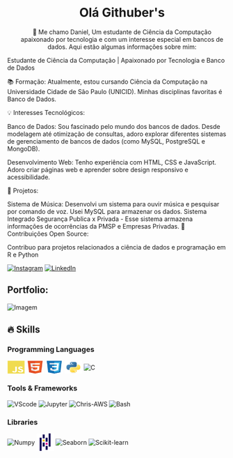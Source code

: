 <!--título-->
<div id="user-content-toc">
  <ul align="center">
    <summary><h1 style="display: inline-block">Olá Githuber's</h1></summary>
    👋 Me chamo Daniel, 
    Um estudante de Ciência da Computação apaixonado por tecnologia e com um interesse especial em bancos de dados.     
    Aqui estão algumas informações sobre mim:
</div>
Estudante de Ciência da Computação | Apaixonado por Tecnologia e Banco de Dados
<!-- Presentation -->
<p>

 📚 Formação:
 Atualmente, estou cursando Ciência da Computação na Universidade Cidade de São Paulo (UNICID). Minhas disciplinas favoritas é Banco de Dados.
 
💡 Interesses Tecnológicos:

Banco de Dados: Sou fascinado pelo mundo dos bancos de dados. Desde modelagem até otimização de consultas, adoro explorar diferentes sistemas de gerenciamento de bancos de dados (como MySQL, PostgreSQL e MongoDB).

Desenvolvimento Web: Tenho experiência com HTML, CSS e JavaScript. Adoro criar páginas web e aprender sobre design responsivo e acessibilidade.

🚀 Projetos:

Sistema de Música: Desenvolvi um sistema para ouvir música e pesquisar por comando de voz. Usei MySQL para armazenar os dados.
Sistema Integrado Segurança Publica x Privada - Esse sistema armazena informações de ocorrências da PMSP e Empresas Privadas.
🌟 Contribuições Open Source:

Contribuo para projetos relacionados a ciência de dados e programação em R e Python

<!-- Links -->
[![Instagram](https://img.shields.io/badge/Instagram-E4405F?style=for-the-badge&logo=instagram&logoColor=white)](https://www.instagram.com/danielsim9es/)
[![LinkedIn](https://img.shields.io/badge/LinkedIn-0077B5?style=for-the-badge&logo=linkedin&logoColor=white)](https://www.linkedin.com/in/daniel-simões-56313481/)


<!-- Portfolio -->
## Portfolio:

<!-- GIF -->
<p align="left">
  <img align="center" src="https://github.com/VariableBee/VariableBee/assets/77739311/4e9f41af-6b57-49a7-b15a-74322e96b4d7" alt="Imagem">
</p>

## 🔥 Skills
<!-- Skills: Programming Languages -->
  <div style="flex-basis: 48%;">
    <h3>Programming Languages</h3>
    <img align="center" alt="Js" height="30" width="40" src="https://raw.githubusercontent.com/devicons/devicon/master/icons/javascript/javascript-plain.svg">
    <img align="center" alt="HTML" height="30" width="40" src="https://raw.githubusercontent.com/devicons/devicon/master/icons/html5/html5-original.svg">
    <img align="center" alt="CSS" height="30" width="40" src="https://raw.githubusercontent.com/devicons/devicon/master/icons/css3/css3-original.svg">
    <img align="center" alt="Python" height="30" width="40" src="https://raw.githubusercontent.com/devicons/devicon/master/icons/python/python-original.svg">
    <img align="center" alt="C" height="30" width="40" src="https://cdn.jsdelivr.net/gh/devicons/devicon/icons/c/c-original.svg">
  </div>
  
  <!-- Skills: Tools & Frameworks -->
  <div style="flex-basis: 48%;">
    <h3>Tools & Frameworks</h3>
    <img align="center" alt="VScode" height="30" width="40" src="https://cdn.jsdelivr.net/gh/devicons/devicon/icons/vscode/vscode-original.svg">
    <img align="center" alt="Jupyter" height="30" width="40" src="https://cdn.jsdelivr.net/gh/devicons/devicon/icons/jupyter/jupyter-original.svg">
    <img align="center" alt="Chris-AWS" height="30" width="40" src="https://cdn.jsdelivr.net/gh/devicons/devicon/icons/git/git-original.svg">
    <img align="center" alt="Bash" height="30" width="40" src="https://cdn.jsdelivr.net/gh/devicons/devicon/icons/bash/bash-original.svg">
  </div>
  
  <!-- Skills: Libraries -->
  <div style="flex-basis: 48%;">
    <h3>Libraries</h3>
    <img align="center" alt="Numpy" height="30" width="40" src="https://cdn.jsdelivr.net/gh/devicons/devicon/icons/numpy/numpy-original.svg">
    <img align="center" alt="Pandas" src="https://raw.githubusercontent.com/devicons/devicon/2ae2a900d2f041da66e950e4d48052658d850630/icons/pandas/pandas-original.svg" alt="pandas" width="40" height="40"/>
    <img align="center" alt="Seaborn" src="https://seaborn.pydata.org/_images/logo-mark-lightbg.svg" alt="seaborn" width="40" height="40"/>
    <img align="center" alt="Scikit-learn" src="https://upload.wikimedia.org/wikipedia/commons/0/05/Scikit_learn_logo_small.svg" alt="scikit_learn" width="40" height="40"/>
  </div>
